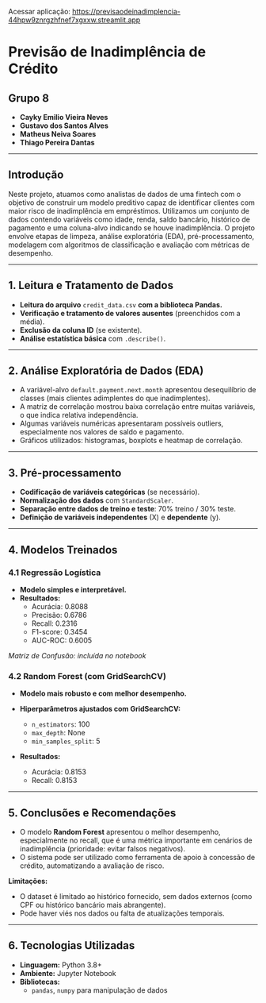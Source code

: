 Acessar aplicação:
https://previsaodeinadimplencia-44hpw9znrgzhfnef7xgxxw.streamlit.app

# Previsão de Inadimplência de Crédito

## Grupo 8

- **Cayky Emilio Vieira Neves**
- **Gustavo dos Santos Alves**
- **Matheus Neiva Soares**
- **Thiago Pereira Dantas**

---

## Introdução

Neste projeto, atuamos como analistas de dados de uma fintech com o objetivo de construir um modelo preditivo capaz de identificar clientes com maior risco de inadimplência em empréstimos. Utilizamos um conjunto de dados contendo variáveis como idade, renda, saldo bancário, histórico de pagamento e uma coluna-alvo indicando se houve inadimplência. O projeto envolve etapas de limpeza, análise exploratória (EDA), pré-processamento, modelagem com algoritmos de classificação e avaliação com métricas de desempenho.

---

## 1. Leitura e Tratamento de Dados

- **Leitura do arquivo** `credit_data.csv` **com a biblioteca Pandas.**
- **Verificação e tratamento de valores ausentes** (preenchidos com a média).
- **Exclusão da coluna ID** (se existente).
- **Análise estatística básica** com `.describe()`.

---

## 2. Análise Exploratória de Dados (EDA)

- A variável-alvo `default.payment.next.month` apresentou desequilíbrio de classes (mais clientes adimplentes do que inadimplentes).
- A matriz de correlação mostrou baixa correlação entre muitas variáveis, o que indica relativa independência.
- Algumas variáveis numéricas apresentaram possíveis outliers, especialmente nos valores de saldo e pagamento.
- Gráficos utilizados: histogramas, boxplots e heatmap de correlação.

---

## 3. Pré-processamento

- **Codificação de variáveis categóricas** (se necessário).
- **Normalização dos dados** com `StandardScaler`.
- **Separação entre dados de treino e teste**: 70% treino / 30% teste.
- **Definição de variáveis independentes** (X) e **dependente** (y).

---

## 4. Modelos Treinados

### 4.1 Regressão Logística

- **Modelo simples e interpretável.**
- **Resultados:**
  - Acurácia: 0.8088
  - Precisão: 0.6786
  - Recall: 0.2316
  - F1-score: 0.3454
  - AUC-ROC: 0.6005

*Matriz de Confusão: incluída no notebook*

### 4.2 Random Forest (com GridSearchCV)

- **Modelo mais robusto e com melhor desempenho.**
- **Hiperparâmetros ajustados com GridSearchCV:**
  - `n_estimators`: 100
  - `max_depth`: None
  - `min_samples_split`: 5

- **Resultados:**
  - Acurácia: 0.8153
  - Recall: 0.8153

---

## 5. Conclusões e Recomendações

- O modelo **Random Forest** apresentou o melhor desempenho, especialmente no recall, que é uma métrica importante em cenários de inadimplência (prioridade: evitar falsos negativos).
- O sistema pode ser utilizado como ferramenta de apoio à concessão de crédito, automatizando a avaliação de risco.

**Limitações:**
- O dataset é limitado ao histórico fornecido, sem dados externos (como CPF ou histórico bancário mais abrangente).
- Pode haver viés nos dados ou falta de atualizações temporais.

---

## 6. Tecnologias Utilizadas

- **Linguagem:** Python 3.8+
- **Ambiente:** Jupyter Notebook
- **Bibliotecas:**
  - `pandas`, `numpy` para manipulação de dados
